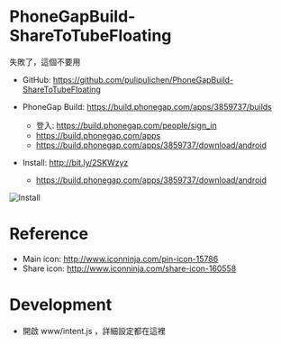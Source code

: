 # PhoneGapBuild-ShareToTubeFloating

失敗了，這個不要用

- GitHub: https://github.com/pulipulichen/PhoneGapBuild-ShareToTubeFloating
- PhoneGap Build: https://build.phonegap.com/apps/3859737/builds
    * 登入: https://build.phonegap.com/people/sign_in
    * https://build.phonegap.com/apps
    * https://build.phonegap.com/apps/3859737/download/android

- Install: http://bit.ly/2SKWzyz
    * https://build.phonegap.com/apps/3859737/download/android

![Install](https://chart.googleapis.com/chart?chs=116x116&cht=qr&chl=https://build.phonegap.com/apps/3859737/install/jAuG33sd1JgqxRQ2xedN&chld=L|1&choe=UTF-8)

# Reference
- Main icon: http://www.iconninja.com/pin-icon-15786
- Share icon: http://www.iconninja.com/share-icon-160558

# Development

- 開啟 www/intent.js ，詳細設定都在這裡
